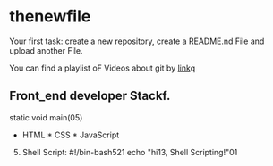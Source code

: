 # thenewfile
Your first task: create a new repository, create a README.nd File and upload another File.

You can find a playlist oF Videos about git by [link](https://www.youtube.com/watch?v=75QStdC3WgA)q
## Front_end developer Stackf.
static void main(05)
* HTML
﻿﻿* CSS
﻿﻿* JavaScript
5. Shell Script:
#!/bin-bash521
echo "hi13, Shell Scripting!"01

